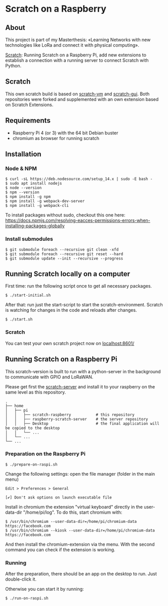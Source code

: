# Scratch on a Raspberry

## About

This project is part of my Masterthesis: «Learning Networks with new technologies like 
LoRa and connect it with physical computing».

[Scratch](https://scratch.mit.edu/): Running Scratch on a Raspberry Pi, add new extensions to
establish a connection with a running server to connect Scratch 
with Python.

## Scratch

This own scratch build is based on [scratch-vm](https://github.com/LLK/scratch-vm) and [scratch-gui](https://github.com/LLK/scratch-gui).
Both repositories were forked and supplemented with an own extension based on Scratch Extensions.

## Requirements

- Raspberry Pi 4 (or 3) with the 64 bit Debian buster
- chromium as browser for running scratch

## Installation

### Node & NPM
```
$ curl -sL https://deb.nodesource.com/setup_14.x | sudo -E bash -
$ sudo apt install nodejs
$ node --version
$ npm --version
$ npm install -g npm
$ npm install -g webpack-dev-server
$ npm install -g webpack-cli
```

To install packages without sudo, checkout this one here: https://docs.npmjs.com/resolving-eacces-permissions-errors-when-installing-packages-globally

### Install submodules

```
$ git submodule foreach --recursive git clean -xfd
$ git submodule foreach --recursive git reset --hard
$ git submodule update --init --recursive --progress
```

## Running Scratch locally on a computer

First time: run the following script once to get all necessary packages.

```
$ ./start-initial.sh
```

After that: run just the start-script to start the scratch-environment.
Scratch is watching for changes in the code and reloads after changes.

```
$ ./start.sh
```

### Scratch

You can test your own scratch project now on [localhost:8601/](http://localhost:8601/)

## Running Scratch on a Raspberry Pi

This scratch-version is built to run with a python-server in the background to communicate with GPIO and LoRaWAN.

Please get first the [scratch-server](https://github.com/btemperli/raspberry-scratch-server) and install it to your raspberry
on the same level as this repository.

    .
    ├── home
    │   ├── pi
    │   │   ├── scratch-raspberry           # this repository
    │   │   ├── raspberry-scratch-server    # the server repository
    │   │   ├── Desktop                     # the final application will be copied to the desktop
    │   │   └── ... 
    │   └── ... 
    └── ... 


### Preparation on the Raspberry Pi

```
$ ./prepare-on-raspi.sh
```

Change the following settings: open the file manager (folder in the main menu)

```
Edit > Preferences > General

️[✔] Don't ask options on launch executable file
```

Install in chromium the extension "virtual keyboard" directly in the user-data-dir "/home/pi/log". To do this, start chromium
with:

    $ /usr/bin/chromium --user-data-dir=/home/pi/chromium-data https://facebook.com
    $ /usr/bin/chromium --kiosk --user-data-dir=/home/pi/chromium-data https://facebook.com

And then install the chromium-extension via the menu. With the second command you can check if the extension is working.

### Running

After the preparation, there should be an app on the desktop to run. Just double-click it.

Otherwise you can start it by running:

```
$ ./run-on-raspi.sh
```

